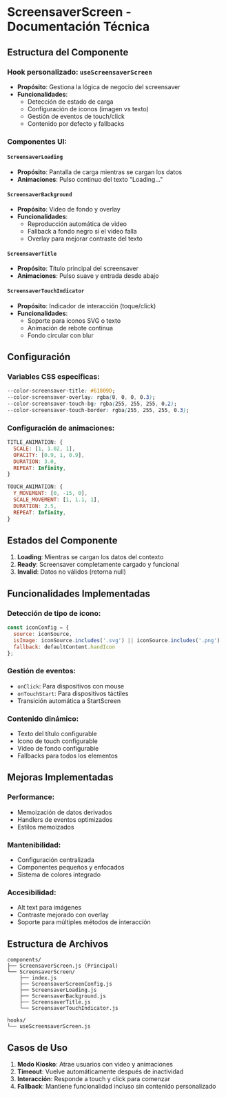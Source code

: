 # ScreensaverScreen - Documentación Técnica

## Estructura del Componente

### Hook personalizado: `useScreensaverScreen`
- **Propósito**: Gestiona la lógica de negocio del screensaver
- **Funcionalidades**:
  - Detección de estado de carga
  - Configuración de iconos (imagen vs texto)
  - Gestión de eventos de touch/click
  - Contenido por defecto y fallbacks

### Componentes UI:

#### `ScreensaverLoading`
- **Propósito**: Pantalla de carga mientras se cargan los datos
- **Animaciones**: Pulso continuo del texto "Loading..."

#### `ScreensaverBackground`
- **Propósito**: Video de fondo y overlay
- **Funcionalidades**:
  - Reproducción automática de video
  - Fallback a fondo negro si el video falla
  - Overlay para mejorar contraste del texto

#### `ScreensaverTitle`
- **Propósito**: Título principal del screensaver
- **Animaciones**: Pulso suave y entrada desde abajo

#### `ScreensaverTouchIndicator`
- **Propósito**: Indicador de interacción (toque/click)
- **Funcionalidades**:
  - Soporte para iconos SVG o texto
  - Animación de rebote continua
  - Fondo circular con blur

## Configuración

### Variables CSS específicas:
```css
--color-screensaver-title: #61809D;
--color-screensaver-overlay: rgba(0, 0, 0, 0.3);
--color-screensaver-touch-bg: rgba(255, 255, 255, 0.2);
--color-screensaver-touch-border: rgba(255, 255, 255, 0.3);
```

### Configuración de animaciones:
```javascript
TITLE_ANIMATION: {
  SCALE: [1, 1.02, 1],
  OPACITY: [0.9, 1, 0.9],
  DURATION: 3.0,
  REPEAT: Infinity,
}

TOUCH_ANIMATION: {
  Y_MOVEMENT: [0, -15, 0],
  SCALE_MOVEMENT: [1, 1.1, 1],
  DURATION: 2.5,
  REPEAT: Infinity,
}
```

## Estados del Componente

1. **Loading**: Mientras se cargan los datos del contexto
2. **Ready**: Screensaver completamente cargado y funcional
3. **Invalid**: Datos no válidos (retorna null)

## Funcionalidades Implementadas

### Detección de tipo de icono:
```javascript
const iconConfig = {
  source: iconSource,
  isImage: iconSource.includes('.svg') || iconSource.includes('.png') || iconSource.includes('.jpg'),
  fallback: defaultContent.handIcon
};
```

### Gestión de eventos:
- `onClick`: Para dispositivos con mouse
- `onTouchStart`: Para dispositivos táctiles
- Transición automática a StartScreen

### Contenido dinámico:
- Texto del título configurable
- Icono de touch configurable
- Video de fondo configurable
- Fallbacks para todos los elementos

## Mejoras Implementadas

### Performance:
- Memoización de datos derivados
- Handlers de eventos optimizados
- Estilos memoizados

### Mantenibilidad:
- Configuración centralizada
- Componentes pequeños y enfocados
- Sistema de colores integrado

### Accesibilidad:
- Alt text para imágenes
- Contraste mejorado con overlay
- Soporte para múltiples métodos de interacción

## Estructura de Archivos

```
components/
├── ScreensaverScreen.js (Principal)
└── ScreensaverScreen/
    ├── index.js
    ├── ScreensaverScreenConfig.js
    ├── ScreensaverLoading.js
    ├── ScreensaverBackground.js
    ├── ScreensaverTitle.js
    └── ScreensaverTouchIndicator.js

hooks/
└── useScreensaverScreen.js
```

## Casos de Uso

1. **Modo Kiosko**: Atrae usuarios con video y animaciones
2. **Timeout**: Vuelve automáticamente después de inactividad
3. **Interacción**: Responde a touch y click para comenzar
4. **Fallback**: Mantiene funcionalidad incluso sin contenido personalizado
